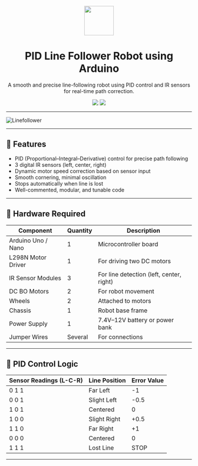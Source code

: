 <p align="center">
  <img src="https://upload.wikimedia.org/wikipedia/commons/8/87/Arduino_Logo.svg" height="80">
</p>

<h1 align="center">PID Line Follower Robot using Arduino</h1>

<p align="center">
  A smooth and precise line-following robot using PID control and IR sensors for real-time path correction.
</p>

<p align="center">
  <img src="https://img.shields.io/badge/platform-Arduino-blue?logo=arduino&style=flat-square" />
  <img src="https://img.shields.io/badge/license-MIT-green?style=flat-square" />
</p>

---


![Linefollower](https://github.com/user-attachments/assets/cd5cd10d-a66c-4650-b494-8e0a8003625f)


---

## 🚀 Features

- PID (Proportional–Integral–Derivative) control for precise path following
- 3 digital IR sensors (left, center, right)
- Dynamic motor speed correction based on sensor input
- Smooth cornering, minimal oscillation
- Stops automatically when line is lost
- Well-commented, modular, and tunable code

---

## 🧰 Hardware Required

| Component            | Quantity | Description                                      |
|---------------------|----------|--------------------------------------------------|
| Arduino Uno / Nano  | 1        | Microcontroller board                            |
| L298N Motor Driver  | 1        | For driving two DC motors                        |
| IR Sensor Modules   | 3        | For line detection (left, center, right)         |
| DC BO Motors      | 2        | For robot movement                               |
| Wheels              | 2        | Attached to motors                               |
| Chassis             | 1        | Robot base frame                                 |
| Power Supply        | 1        | 7.4V–12V battery or power bank                   |
| Jumper Wires        | Several  | For connections                                  |

---

## 🧠 PID Control Logic

| Sensor Readings (L-C-R) | Line Position  | Error Value |
|-------------------------|----------------|-------------|
| 0 1 1                   | Far Left       | -1          |
| 0 0 1                   | Slight Left    | -0.5        |
| 1 0 1                   | Centered       | 0           |
| 1 0 0                   | Slight Right   | +0.5        |
| 1 1 0                   | Far Right      | +1          |
| 0 0 0                   | Centered       | 0           |
| 1 1 1                   | Lost Line      | STOP        |

---

